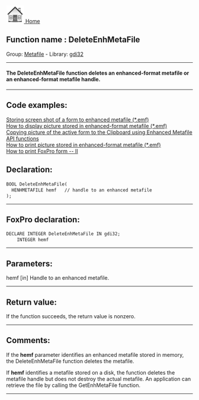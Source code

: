 [<img src="../../images/home.png"> Home ](https://github.com/VFPX/Win32API)  

## Function name : DeleteEnhMetaFile
Group: [Metafile](../../functions_group.md#Metafile)  -  Library: [gdi32](../../libraries.md#gdi32)  
***  


#### The DeleteEnhMetaFile function deletes an enhanced-format metafile or an enhanced-format metafile handle. 
***  


## Code examples:
[Storing screen shot of a form to enhanced metafile (*.emf)](../../samples/sample_402.md)  
[How to display picture stored in enhanced-format metafile (*.emf)](../../samples/sample_403.md)  
[Copying picture of the active form to the Clipboard using Enhanced Metafile API functions](../../samples/sample_404.md)  
[How to print picture stored in enhanced-format metafile (*.emf)](../../samples/sample_405.md)  
[How to print FoxPro form -- II](../../samples/sample_406.md)  

## Declaration:
```foxpro  
BOOL DeleteEnhMetaFile(
  HENHMETAFILE hemf   // handle to an enhanced metafile
);  
```  
***  


## FoxPro declaration:
```foxpro  
DECLARE INTEGER DeleteEnhMetaFile IN gdi32;
	INTEGER hemf  
```  
***  


## Parameters:
hemf 
[in] Handle to an enhanced metafile.   
***  


## Return value:
If the function succeeds, the return value is nonzero.  
***  


## Comments:
If the <Strong>hemf</Strong> parameter identifies an enhanced metafile stored in memory, the DeleteEnhMetaFile function deletes the metafile.   
  
If <Strong>hemf</Strong> identifies a metafile stored on a disk, the function deletes the metafile handle but does not destroy the actual metafile. An application can retrieve the file by calling the GetEnhMetaFile function.   
  
***  

